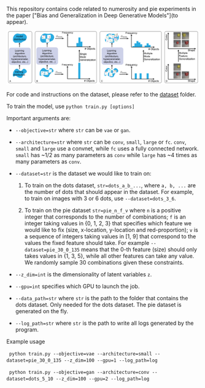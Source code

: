 This repository contains code related to numerosity and pie experiments in the paper 
["Bias and Generalization in Deep Generative Models"](to appear). 

![concept](img/concept_illustration.png)

For code and instructions on the dataset, please refer to the 
[dataset](https://github.com/ShengjiaZhao/BiasAndGeneralization/tree/master/dataset) folder. 

To train the model, use ``` python train.py [options] ```

Important arguments are:

- ``--objective=str`` where ``str`` can be ``vae`` or ``gan``.

- ``--architecture=str`` where ``str`` can be ``conv``, ``small``, ``large`` or ``fc``. ``conv``, 
``small`` and ``large`` use a convnet, while ``fc`` uses a fully connected network. 
``small`` has ~1/2 as many parameters as ``conv`` while ``large`` has ~4 times as many parameters as ``conv``. 

- ``--dataset=str`` is the dataset we would like to train on:
    1. To train on the dots dataset, ``str=dots_a_b_...``, where ``a, b, ...`` are the number of dots that should appear in the dataset. 
For example, to train on images with 3 or 6 dots, use ``--dataset=dots_3_6``. 

    2. To train on the pie dataset ``str=pie_n_f_v`` where ``n`` is a positive integer that corresponds to the number of combinations; 
``f`` is an integer taking values in {0, 1, 2, 3} that specifies which feature we would like to fix 
(size, x-location, y-location and red-proportion);
``v`` is a sequence of integers taking values in [1, 9] that correspond to the values the fixed feature should take. 
For example ``--dataset=pie_30_0_135`` means that 
the 0-th feature (size) should only takes values in {1, 3, 5}, while all other features can take any value. 
We randomly sample 30 combinations given these constraints. 

- ``--z_dim=int`` is the dimensionality of latent variables ``z``. 

- ``--gpu=int`` specifies which GPU to launch the job.

- ``--data_path=str`` where ``str`` is the path to the folder that contains the dots dataset. 
Only needed for the dots dataset. The pie dataset is generated on the fly. 

- ``--log_path=str`` where ``str`` is the path to write all logs generated by the program. 


Example usage

``` python train.py --objective=vae --architecture=small --dataset=pie_30_0_135 --z_dim=100 --gpu=1 --log_path=log```

``` python train.py --objective=gan --architecture=conv --dataset=dots_5_10 --z_dim=100 --gpu=2 --log_path=log```

